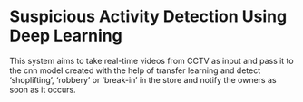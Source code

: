 # Suspicious Activity Detection Using Deep Learning
 This system aims to take real-time videos from CCTV as input and pass it to the cnn model created with the help of transfer learning and detect ‘shoplifting’, ‘robbery’ or ’break-in’ in the store and notify the owners as soon as it occurs.
